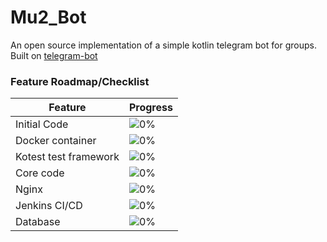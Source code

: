 # Mu2_Bot
An open source implementation of a simple kotlin telegram bot for groups.
Built on [telegram-bot](https://github.com/vendelieu/telegram-bot)


### Feature Roadmap/Checklist

| Feature               | Progress                          |
| --------------------- | :-------------------------------- |
| Initial Code          | ![0%](https://progress-bar.dev/0) |
| Docker container      | ![0%](https://progress-bar.dev/0) |
| Kotest test framework | ![0%](https://progress-bar.dev/0) |
| Core code             | ![0%](https://progress-bar.dev/0) |
| Nginx                 | ![0%](https://progress-bar.dev/0) |
| Jenkins CI/CD         | ![0%](https://progress-bar.dev/0) |
| Database              | ![0%](https://progress-bar.dev/0) |
